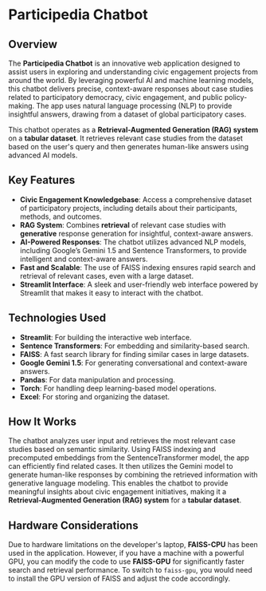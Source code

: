 # Participedia Chatbot

## Overview
The **Participedia Chatbot** is an innovative web application designed to assist users in exploring and understanding civic engagement projects from around the world. By leveraging powerful AI and machine learning models, this chatbot delivers precise, context-aware responses about case studies related to participatory democracy, civic engagement, and public policy-making. The app uses natural language processing (NLP) to provide insightful answers, drawing from a dataset of global participatory cases.

This chatbot operates as a **Retrieval-Augmented Generation (RAG) system** on a **tabular dataset**. It retrieves relevant case studies from the dataset based on the user's query and then generates human-like answers using advanced AI models.

## Key Features
- **Civic Engagement Knowledgebase**: Access a comprehensive dataset of participatory projects, including details about their participants, methods, and outcomes.
- **RAG System**: Combines **retrieval** of relevant case studies with **generative** response generation for insightful, context-aware answers.
- **AI-Powered Responses**: The chatbot utilizes advanced NLP models, including Google’s Gemini 1.5 and Sentence Transformers, to provide intelligent and context-aware answers.
- **Fast and Scalable**: The use of FAISS indexing ensures rapid search and retrieval of relevant cases, even with a large dataset.
- **Streamlit Interface**: A sleek and user-friendly web interface powered by Streamlit that makes it easy to interact with the chatbot.

## Technologies Used
- **Streamlit**: For building the interactive web interface.
- **Sentence Transformers**: For embedding and similarity-based search.
- **FAISS**: A fast search library for finding similar cases in large datasets.
- **Google Gemini 1.5**: For generating conversational and context-aware answers.
- **Pandas**: For data manipulation and processing.
- **Torch**: For handling deep learning-based model operations.
- **Excel**: For storing and organizing the dataset.

## How It Works
The chatbot analyzes user input and retrieves the most relevant case studies based on semantic similarity. Using FAISS indexing and precomputed embeddings from the SentenceTransformer model, the app can efficiently find related cases. It then utilizes the Gemini model to generate human-like responses by combining the retrieved information with generative language modeling. This enables the chatbot to provide meaningful insights about civic engagement initiatives, making it a **Retrieval-Augmented Generation (RAG) system** for a **tabular dataset**.

## Hardware Considerations
Due to hardware limitations on the developer's laptop, **FAISS-CPU** has been used in the application. However, if you have a machine with a powerful GPU, you can modify the code to use **FAISS-GPU** for significantly faster search and retrieval performance. To switch to `faiss-gpu`, you would need to install the GPU version of FAISS and adjust the code accordingly.
